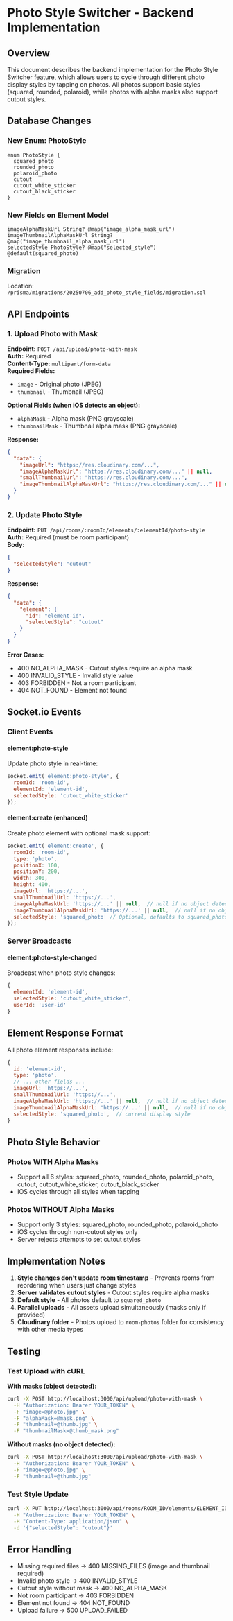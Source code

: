 # Photo Style Switcher - Backend Implementation

## Overview
This document describes the backend implementation for the Photo Style Switcher feature, which allows users to cycle through different photo display styles by tapping on photos. All photos support basic styles (squared, rounded, polaroid), while photos with alpha masks also support cutout styles.

## Database Changes

### New Enum: PhotoStyle
```prisma
enum PhotoStyle {
  squared_photo
  rounded_photo
  polaroid_photo
  cutout
  cutout_white_sticker
  cutout_black_sticker
}
```

### New Fields on Element Model
```prisma
imageAlphaMaskUrl String? @map("image_alpha_mask_url")
imageThumbnailAlphaMaskUrl String? @map("image_thumbnail_alpha_mask_url")
selectedStyle PhotoStyle? @map("selected_style") @default(squared_photo)
```

### Migration
Location: `/prisma/migrations/20250706_add_photo_style_fields/migration.sql`

## API Endpoints

### 1. Upload Photo with Mask
**Endpoint:** `POST /api/upload/photo-with-mask`  
**Auth:** Required  
**Content-Type:** `multipart/form-data`  
**Required Fields:**
- `image` - Original photo (JPEG)
- `thumbnail` - Thumbnail (JPEG)

**Optional Fields (when iOS detects an object):**
- `alphaMask` - Alpha mask (PNG grayscale)
- `thumbnailMask` - Thumbnail alpha mask (PNG grayscale)

**Response:**
```json
{
  "data": {
    "imageUrl": "https://res.cloudinary.com/...",
    "imageAlphaMaskUrl": "https://res.cloudinary.com/..." || null,
    "smallThumbnailUrl": "https://res.cloudinary.com/...",
    "imageThumbnailAlphaMaskUrl": "https://res.cloudinary.com/..." || null
  }
}
```

### 2. Update Photo Style
**Endpoint:** `PUT /api/rooms/:roomId/elements/:elementId/photo-style`  
**Auth:** Required (must be room participant)  
**Body:**
```json
{
  "selectedStyle": "cutout"
}
```

**Response:**
```json
{
  "data": {
    "element": {
      "id": "element-id",
      "selectedStyle": "cutout"
    }
  }
}
```

**Error Cases:**
- 400 NO_ALPHA_MASK - Cutout styles require an alpha mask
- 400 INVALID_STYLE - Invalid style value
- 403 FORBIDDEN - Not a room participant
- 404 NOT_FOUND - Element not found

## Socket.io Events

### Client Events

#### element:photo-style
Update photo style in real-time:
```javascript
socket.emit('element:photo-style', {
  roomId: 'room-id',
  elementId: 'element-id',
  selectedStyle: 'cutout_white_sticker'
});
```

#### element:create (enhanced)
Create photo element with optional mask support:
```javascript
socket.emit('element:create', {
  roomId: 'room-id',
  type: 'photo',
  positionX: 100,
  positionY: 200,
  width: 300,
  height: 400,
  imageUrl: 'https://...',
  smallThumbnailUrl: 'https://...',
  imageAlphaMaskUrl: 'https://...' || null,  // null if no object detected
  imageThumbnailAlphaMaskUrl: 'https://...' || null,  // null if no object detected
  selectedStyle: 'squared_photo' // Optional, defaults to squared_photo
});
```

### Server Broadcasts

#### element:photo-style-changed
Broadcast when photo style changes:
```javascript
{
  elementId: 'element-id',
  selectedStyle: 'cutout_white_sticker',
  userId: 'user-id'
}
```

## Element Response Format

All photo element responses include:
```javascript
{
  id: 'element-id',
  type: 'photo',
  // ... other fields ...
  imageUrl: 'https://...',
  smallThumbnailUrl: 'https://...',
  imageAlphaMaskUrl: 'https://...' || null,  // null if no object detected
  imageThumbnailAlphaMaskUrl: 'https://...' || null,  // null if no object detected
  selectedStyle: 'squared_photo',  // current display style
}
```

## Photo Style Behavior

### Photos WITH Alpha Masks
- Support all 6 styles: squared_photo, rounded_photo, polaroid_photo, cutout, cutout_white_sticker, cutout_black_sticker
- iOS cycles through all styles when tapping

### Photos WITHOUT Alpha Masks
- Support only 3 styles: squared_photo, rounded_photo, polaroid_photo
- iOS cycles through non-cutout styles only
- Server rejects attempts to set cutout styles

## Implementation Notes

1. **Style changes don't update room timestamp** - Prevents rooms from reordering when users just change styles
2. **Server validates cutout styles** - Cutout styles require alpha masks
3. **Default style** - All photos default to `squared_photo`
4. **Parallel uploads** - All assets upload simultaneously (masks only if provided)
5. **Cloudinary folder** - Photos upload to `room-photos` folder for consistency with other media types

## Testing

### Test Upload with cURL

**With masks (object detected):**
```bash
curl -X POST http://localhost:3000/api/upload/photo-with-mask \
  -H "Authorization: Bearer YOUR_TOKEN" \
  -F "image=@photo.jpg" \
  -F "alphaMask=@mask.png" \
  -F "thumbnail=@thumb.jpg" \
  -F "thumbnailMask=@thumb_mask.png"
```

**Without masks (no object detected):**
```bash
curl -X POST http://localhost:3000/api/upload/photo-with-mask \
  -H "Authorization: Bearer YOUR_TOKEN" \
  -F "image=@photo.jpg" \
  -F "thumbnail=@thumb.jpg"
```

### Test Style Update
```bash
curl -X PUT http://localhost:3000/api/rooms/ROOM_ID/elements/ELEMENT_ID/photo-style \
  -H "Authorization: Bearer YOUR_TOKEN" \
  -H "Content-Type: application/json" \
  -d '{"selectedStyle": "cutout"}'
```

## Error Handling

- Missing required files → 400 MISSING_FILES (image and thumbnail required)
- Invalid photo style → 400 INVALID_STYLE  
- Cutout style without mask → 400 NO_ALPHA_MASK
- Not room participant → 403 FORBIDDEN
- Element not found → 404 NOT_FOUND
- Upload failure → 500 UPLOAD_FAILED